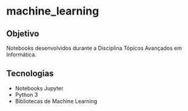 # machine_learning

## Objetivo
Notebooks desenvolvidos durante a Disciplina Tópicos Avançados em Informática.

## Tecnologias
- Notebooks Jupyter
- Python 3
- Bibliotecas de Machine Learning
